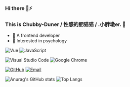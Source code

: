 <!--
**Chubby-Duner/Chubby-Duner** is a ✨ _special_ ✨ repository because its `README.md` (this file) appears on your GitHub profile.

Here are some ideas to get you started:

- 🔭 I’m currently working on ...
- 🌱 I’m currently learning ...
- 👯 I’m looking to collaborate on ...
- 🤔 I’m looking for help with ...
- 💬 Ask me about ...
- 📫 How to reach me: ...
- 😄 Pronouns: ...
- ⚡ Fun fact: ...
-->

<!-- <img align="right" src="https://github-readme-stats.vercel.app/api?username=Aiqizai&show_icons=true&icon_color=CE1D2D&text_color=718096&bg_color=ffffff&hide_title=true" /> -->
### Hi there 👋⚡
### This is Chubby-Duner / 性感的肥猫猫 / .小胖墩er. 🌱

- :hammer: A frontend developer
- :orange_book: Interested in psychology

![Vue](https://img.shields.io/badge/Vue-4FC08D?style=flat-square&logo=vue.js&logoColor=fff)
![JavaScript](https://img.shields.io/badge/JavaScript-343434?style=flat-square&logo=JavaScript&logoColor=F7DF1E)

![Visual Studio Code](https://img.shields.io/badge/Visual%20Studio%20Code-007ACC?style=flat-square&logo=Visual-Studio-Code&logoColor=fff)
![Google Chrome](https://img.shields.io/badge/Google%20Chrome-4285F4?style=flat-square&logo=Google-Chrome&logoColor=fff)

[![GitHub](https://img.shields.io/badge/Chubby-Duner-181717?style=flat-square&logo=Github&logoColor=fff)](https://github.com/Chubby-Duner)
[![Email](https://img.shields.io/badge/chubbyduner@163.com-D14836?style=flat-square&logo=Gmail&logoColor=fff)](mailto:chubbyduner@163.com)

![Anurag's GitHub stats](https://github-readme-stats.vercel.app/api?username=Chubby-Duner&show_icons=true&theme=radical)
![Top Langs](https://github-readme-stats.vercel.app/api/top-langs/?username=Chubby-Duner&layout=compact)
